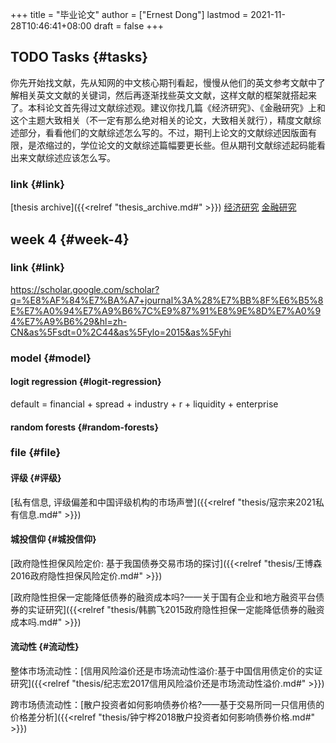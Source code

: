 +++
title = "毕业论文"
author = ["Ernest Dong"]
lastmod = 2021-11-28T10:46:41+08:00
draft = false
+++

## <span class="org-todo todo TODO">TODO</span> Tasks {#tasks}

你先开始找文献，先从知网的中文核心期刊看起，慢慢从他们的英文参考文献中了解相关英文文献的关键词，然后再逐渐找些英文文献，这样文献的框架就搭起来了。本科论文首先得过文献综述观。建议你找几篇《经济研究》、《金融研究》上和这个主题大致相关（不一定有那么绝对相关的论文，大致相关就行），精度文献综述部分，看看他们的文献综述怎么写的。不过，期刊上论文的文献综述因版面有限，是浓缩过的，学位论文的文献综述篇幅要更长些。但从期刊文献综述起码能看出来文献综述应该怎么写。


### link {#link}

[thesis archive]({{<relref "thesis_archive.md#" >}})
[经济研究](https://xueshu.baidu.com/s?wd=%28%E8%BF%9D%E7%BA%A6%20%7C%20%E4%BF%A1%E7%94%A8%E9%A3%8E%E9%99%A9%29%20journal%3A%28%E9%87%91%E8%9E%8D%E7%A0%94%E7%A9%B6%29&tn=SE%5Fbaiduxueshu%5Fc1gjeupa&sc%5Ff%5Fpara=sc%5Ftasktype%3D%7BfirstAdvancedSearch%7D&sc%5Fhit=1&bcp=2&ie=utf-8&tag%5Ffilter=%20%20%20jnls%3A%28%E3%80%8A%E9%87%91%E8%9E%8D%E7%A0%94%E7%A9%B6%E3%80%8B%29)
[金融研究](https://xueshu.baidu.com/s?wd=%28%E8%BF%9D%E7%BA%A6%20%7C%20%E4%BF%A1%E7%94%A8%E9%A3%8E%E9%99%A9%29%20journal%3A%28%E7%BB%8F%E6%B5%8E%E7%A0%94%E7%A9%B6%29&tn=SE%5Fbaiduxueshu%5Fc1gjeupa&sc%5Fhit=1&bcp=2&ie=utf-8&filter=sc%5Fyear%3D%7B2017%2C%2B%7D&tag%5Ffilter=%20%20%20jnls%3A%28%E3%80%8A%E7%BB%8F%E6%B5%8E%E7%A0%94%E7%A9%B6%E3%80%8B%29)


## week 4 {#week-4}


### link {#link}

<https://scholar.google.com/scholar?q=%E8%AF%84%E7%BA%A7+journal%3A%28%E7%BB%8F%E6%B5%8E%E7%A0%94%E7%A9%B6%7C%E9%87%91%E8%9E%8D%E7%A0%94%E7%A9%B6%29&hl=zh-CN&as%5Fsdt=0%2C44&as%5Fylo=2015&as%5Fyhi>


### model {#model}


#### logit regression {#logit-regression}

default = financial + spread + industry + r + liquidity + enterprise


#### random forests {#random-forests}


### file {#file}


#### 评级 {#评级}

[私有信息, 评级偏差和中国评级机构的市场声誉]({{<relref "thesis/寇宗来2021私有信息.md#" >}})


#### 城投信仰 {#城投信仰}

[政府隐性担保风险定价: 基于我国债券交易市场的探讨]({{<relref "thesis/王博森2016政府隐性担保风险定价.md#" >}})

[政府隐性担保一定能降低债券的融资成本吗?——关于国有企业和地方融资平台债券的实证研究]({{<relref "thesis/韩鹏飞2015政府隐性担保一定能降低债券的融资成本吗.md#" >}})


#### 流动性 {#流动性}

整体市场流动性：[信用风险溢价还是市场流动性溢价:基于中国信用债定价的实证研究]({{<relref "thesis/纪志宏2017信用风险溢价还是市场流动性溢价.md#" >}})

跨市场债流动性：[散户投资者如何影响债券价格?——基于交易所同一只信用债的价格差分析]({{<relref "thesis/钟宁桦2018散户投资者如何影响债券价格.md#" >}})